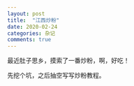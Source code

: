 ```yaml
---
layout: post
title:  "江西炒粉"
date: 2020-02-24
categories: 杂记
comments: true
---
```


最近肚子思乡，摸索了一番炒粉，啊，好吃！

先挖个坑，之后抽空写写炒粉教程。
